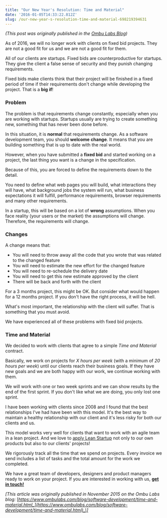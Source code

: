 ```yaml
---
title: "Our New Year's Resolution: Time and Material"
date: '2016-01-05T14:33:22.812Z'
slug: /our-new-year-s-resolution-time-and-material-698219394631
---
```


_(This post was originally published in the [Ombu Labs Blog](https://www.ombulabs.com/blog))_

As of 2016, we will no longer work with clients on fixed bid projects. They are not a good fit for us and we are not a good fit for them.

All of our clients are startups. Fixed bids are counterproductive for startups. They give the client a false sense of security and they punish changing requirements.

Fixed bids make clients think that their project will be finished in a fixed period of time if their requirements don't change while developing the project. That is a **big** **if**!

<!--more-->

### Problem

The problem is that requirements change constantly, especially when you are working with startups. Startups usually are trying to create something new, something that has never been done before.

In this situation, it is **normal** that requirements change. As a software development team, you should **welcome** **change**. It means that you are building something that is up to date with the real world.

However, when you have submitted a **fixed bid** and started working on a project, the last thing you want is a change in the specification.

Because of this, you are forced to define the requirements down to the detail.

You need to define what web pages you will build, what interactions they will have, what background jobs the system will run, what business expectations it will fulfill, performance requirements, browser requirements and many other requirements.

In a startup, this will be based on a lot of **wrong** assumptions. When you face reality (your users or the market) the assumptions will change. Therefore, the requirements will change.

### Changes

A change means that:

*   You will need to throw away all the code that you wrote that was related to the changed feature
*   You will need to estimate the new effort for the changed feature
*   You will need to re-schedule the delivery date
*   You will need to get this new estimate approved by the client
*   There will be back and forth with the client

For a 3 months project, this might be OK. But consider what would happen for a 12 months project. If you don't have the right process, it will be hell.

What's most important, the relationship with the client will suffer. That is something that you must avoid.

We have experienced all of these problems with fixed bid projects.

### Time and Material

We decided to work with clients that agree to a simple _Time and Material_ contract.

Basically, we work on projects for _X hours per week_ (with a minimum of _20 hours per week_) until our clients reach their business goals. If they have new goals and we are both happy with our work, we continue working with them.

We will work with one or two week sprints and we can show results by the end of the first sprint. If you don't like what we are doing, you only lost one sprint.

I have been working with clients since 2008 and I found that the best relationships I've had have been with this model. It's the best way to maintain a healthy relationship with our client and it's less risky for both our clients and us.

This model works very well for clients that want to work with an agile team in a lean project. And we love to [apply Lean Startup](https://www.ombulabs.com/blog/lean-startup/the-lean-startup-way.html) not only to our own products but also to our clients' projects!

We rigorously track all the time that we spend on projects. Every invoice we send includes a list of tasks and the total amount for the work we completed.

We have a great team of developers, designers and product managers ready to work on your project. If you are interested in working with us, [**get in touch!**](https://www.ombulabs.com/#contact)

_\[This article was originally published in November 2015 on the Ombu Labs blog:_ [_https://www.ombulabs.com/blog/software-development/time-and-material.html_](https://www.ombulabs.com/blog/software-development/time-and-material.html)_\]_
